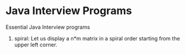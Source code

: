 # Java Interview Programs
Essential Java Interview programs

1) spiral: Let us display a n*m matrix in a spiral order starting from the upper left corner.

